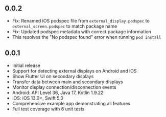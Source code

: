 ## 0.0.2

* Fix: Renamed iOS podspec file from `external_display.podspec` to `external_screen.podspec` to match package name
* Fix: Updated podspec metadata with correct package information
* This resolves the "No podspec found" error when running `pod install`

## 0.0.1

* Initial release
* Support for detecting external displays on Android and iOS
* Show Flutter UI on secondary displays
* Transfer data between main and secondary displays
* Monitor display connection/disconnection events
* Android: API Level 36, Java 17, Kotlin 1.9.22
* iOS: iOS 13.0+, Swift 5.0
* Comprehensive example app demonstrating all features
* Full test coverage with 6 unit tests
